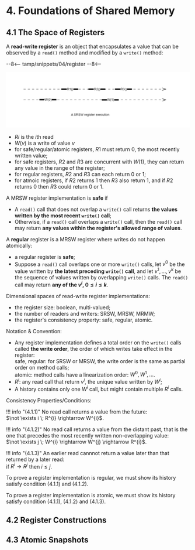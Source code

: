 # 4. Foundations of Shared Memory
## 4.1 The Space of Registers

A **read-write register** is an object that encapsulates a value that can be observed by a `read()` method and modified by a `write()` method:

--8<--
tamp/snippets/04/register
--8<--

![A SRSW register execution](images/srsw-register-execution.png)

- $Ri$ is the $i$th read
- $W(v)$ is a write of value $v$
- for safe/regular/atomic registers, $R1$ must return 0, the most recently written value;
- for safe registers, $R2$ and $R3$ are concurrent with $W(1)$, they can return any value in the range of the register;
- for regular registers, $R2$ and $R3$ can each return 0 or 1;
- for atmoic registers, if $R2$ returns 1 then $R3$ also return 1, and if $R2$ returns 0 then $R3$ could return 0 or 1.


A MRSW register implementation is **safe** if 

- A `read()` call that does not overlap a `write()` call returns **the values written by the most recent `write()` call**;
- Otherwise, if a `read()` call overlaps a `write()` call, then the `read()` call may return **any values within the register's allowed range of values**.

A **regular** register is a MRSW register where writes do not happen atomically:

- a regular register is **safe**;
- Suppose a `read()` call overlaps one or more `write()` calls, let $v^{0}$ be the value written by **the latest preceding `write()` call**, and let $v^{1}, ..., v^{k}$ be the sequence of values written by overlapping `write()` calls. The `read()` call may return **any of the $v^{i}$, $0 \le i \le k$**.


Dimensional spaces of read-write register implementations:

- the register size: boolean, multi-valued;
- the number of readers and writers: SRSW, MRSW, MRMW;
- the register's consistency property: safe, regular, atomic.

Notation & Convention:

- Any register implementation defines a total order on the `write()` calls called **the write order**, the order of which writes take effect in the register:<br/>
safe, regular: for SRSW or MRSW, the write order is the same as partial order on method calls;<br/>
atomic: method calls have a linearization order: $W^{0}, W^{1}, ...$.<br/>
- $R^{i}$: any read call that return $v^{i}$, the unique value written by $W^{i}$;
- A history contains only one $W^{i}$ call, but might contain multiple $R^{i}$ calls.

Consistency Properties/Conditions:

!!! info "(4.1.1)"
    No read call returns a value from the future:<br/> 
    $\not \exists i \; R^{i} \rightarrow W^{i}$.

!!! info "(4.1.2)"
    No read call returns a value from the distant past, that is the one that precedes the most recently written non-overlapping value: <br/>
    $\not \exists j \; W^{i} \rightarrow W^{j} \rightarrow R^{i}$.

!!! info "(4.1.3)"
    An earlier read cannnot return a value later than that returned by a later read: <br/>
    if $R^{i} \rightarrow R^{j}$ then $i \le j$.

To prove a register implementation is regular, we must show its history satisfy condition (4.1.1) and (4.1.2).

To prove a register implementation is atomic, we must show its history satisfy condition (4.1.1), (4.1.2) and (4.1.3).

## 4.2 Register Constructions
## 4.3 Atomic Snapshots
